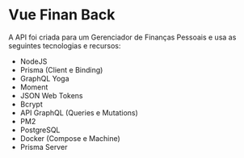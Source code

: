 # Vue Finan Back

A API foi criada para um Gerenciador de Finanças Pessoais e usa as seguintes tecnologias e recursos:

* NodeJS
* Prisma (Client e Binding)
* GraphQL Yoga
* Moment
* JSON Web Tokens
* Bcrypt
* API GraphQL (Queries e Mutations)
* PM2
* PostgreSQL
* Docker (Compose e Machine)
* Prisma Server
